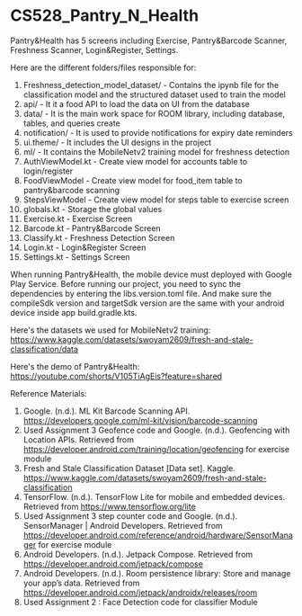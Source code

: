 # CS528_Pantry_N_Health

Pantry&Health has 5 screens including Exercise, Pantry&Barcode Scanner, Freshness Scanner, Login&Register, Settings.

Here are the different folders/files responsible for:

1. Freshness_detection_model_dataset/ - Contains the ipynb file for the classification model and the structured dataset used to train the model
2. api/ - It it a food API to load the data on UI from the database
3. data/ - It is the main work space for ROOM library, including database, tables, and queries create
4. notification/ - It is used to provide notifications for expiry date reminders
5. ui.theme/ - It includes the UI designs in the project
6. ml/ - It contains the MobileNetv2 training model for freshness detection
7. AuthViewModel.kt - Create view model for accounts table to login/register
8. FoodViewModel - Create view model for food_item table to pantry&barcode scanning
9. StepsViewModel - Create view model for steps table to exercise screen
10. globals.kt - Storage the global values
11. Exercise.kt - Exercise Screen
12. Barcode.kt - Pantry&Barcode Screen
13. Classify.kt - Freshness Detection Screen
14. Login.kt - Login&Register Screen
15. Settings.kt - Settings Screen

When running Pantry&Health, the mobile device must deployed with Google Play Service. Before running our project, you need to sync the dependencies by entering the libs.version.toml file. And make sure the compileSdk version and targetSdk version are the same with your android device inside app build.gradle.kts.

Here's the datasets we used for MobileNetv2 training:
https://www.kaggle.com/datasets/swoyam2609/fresh-and-stale-classification/data

Here's the demo of Pantry&Health:
https://youtube.com/shorts/V105TiAgEis?feature=shared

Reference Materials:
1. Google. (n.d.). ML Kit Barcode Scanning API. https://developers.google.com/ml-kit/vision/barcode-scanning
2. Used Assignment 3 Geofence code and Google. (n.d.). Geofencing with Location APIs. Retrieved from https://developer.android.com/training/location/geofencing for exercise module
3. Fresh and Stale Classification Dataset [Data set]. Kaggle. https://www.kaggle.com/datasets/swoyam2609/fresh-and-stale-classification 
4. TensorFlow. (n.d.). TensorFlow Lite for mobile and embedded devices. Retrieved from https://www.tensorflow.org/lite
5. Used Assignment 3 step counter code and Google. (n.d.). SensorManager | Android Developers. Retrieved from https://developer.android.com/reference/android/hardware/SensorManager for exercise module
6. Android Developers. (n.d.). Jetpack Compose. Retrieved from https://developer.android.com/jetpack/compose
7. Android Developers. (n.d.). Room persistence library: Store and manage your app’s data. Retrieved from https://developer.android.com/jetpack/androidx/releases/room
8. Used Assignment 2 : Face Detection code for classifier Module
